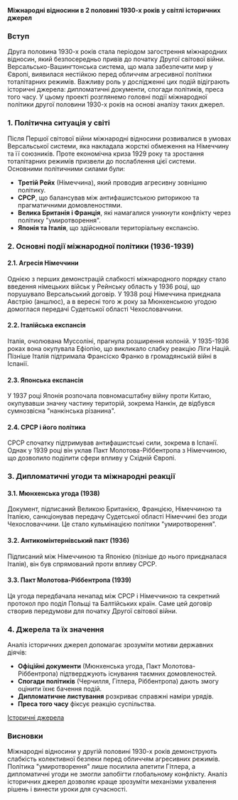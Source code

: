 **Міжнародні відносини в 2 половині 1930-х років у світлі історичних джерел**

### Вступ
Друга половина 1930-х років стала періодом загострення міжнародних відносин, який безпосередньо привів до початку Другої світової війни. Версальсько-Вашингтонська система, що мала забезпечити мир у Європі, виявилася нестійкою перед обличчям агресивної політики тоталітарних режимів. Важливу роль у дослідженні цих подій відіграють історичні джерела: дипломатичні документи, спогади політиків, преса того часу. У цьому проекті розглянемо головні події міжнародної політики другої половини 1930-х років на основі аналізу таких джерел.

### 1. Політична ситуація у світі
Після Першої світової війни міжнародні відносини розвивалися в умовах Версальської системи, яка накладала жорсткі обмеження на Німеччину та її союзників. Проте економічна криза 1929 року та зростання тоталітарних режимів призвели до послаблення цієї системи. Основними політичними силами були:
- **Третій Рейх** (Німеччина), який проводив агресивну зовнішню політику.
- **СРСР**, що балансував між антифашистською риторикою та прагматичними домовленостями.
- **Велика Британія і Франція**, які намагалися уникнути конфлікту через політику "умиротворення".
- **Японія та Італія**, що здійснювали територіальну експансію.

### 2. Основні події міжнародної політики (1936-1939)
#### 2.1. Агресія Німеччини
Однією з перших демонстрацій слабкості міжнародного порядку стало введення німецьких військ у Рейнську область у 1936 році, що порушувало Версальський договір. У 1938 році Німеччина приєднала Австрію (аншлюс), а в вересні того ж року за Мюнхенською угодою домоглася передачі Судетської області Чехословаччини.

#### 2.2. Італійська експансія
Італія, очолювана Муссоліні, прагнула розширення колоній. У 1935-1936 роках вона окупувала Ефіопію, що викликало слабку реакцію Ліги Націй. Пізніше Італія підтримала Франсіско Франко в громадянській війні в Іспанії.

#### 2.3. Японська експансія
У 1937 році Японія розпочала повномасштабну війну проти Китаю, окупувавши значну частину територій, зокрема Нанкін, де відбувся сумнозвісна "нанкінська різанина".

#### 2.4. СРСР і його політика
СРСР спочатку підтримував антифашистські сили, зокрема в Іспанії. Однак у 1939 році він уклав Пакт Молотова-Ріббентропа з Німеччиною, що дозволило поділити сфери впливу у Східній Європі.

### 3. Дипломатичні угоди та міжнародні реакції
#### 3.1. Мюнхенська угода (1938)
Документ, підписаний Великою Британією, Францією, Німеччиною та Італією, санкціонував передачу Судетської області Німеччині без згоди Чехословаччини. Це стало кульмінацією політики "умиротворення".

#### 3.2. Антикомінтернівський пакт (1936)
Підписаний між Німеччиною та Японією (пізніше до нього приєдналася Італія), він був спрямований проти впливу СРСР.

#### 3.3. Пакт Молотова-Ріббентропа (1939)
Ця угода передбачала ненапад між СРСР і Німеччиною та секретний протокол про поділ Польщі та Балтійських країн. Саме цей договір створив передумови для початку Другої світової війни.

### 4. Джерела та їх значення
Аналіз історичних джерел допомагає зрозуміти мотиви державних діячів:
- **Офіційні документи** (Мюнхенська угода, Пакт Молотова-Ріббентропа) підтверджують існування таємних домовленостей.
- **Спогади політиків** (Черчилля, Гітлера, Ріббентропа) дають змогу оцінити їхнє бачення подій.
- **Дипломатичне листування** розкриває справжні наміри урядів.
- **Преса того часу** фіксує реакцію суспільства.

[Історичні джерела](https://github.com/ArsenijN/ArsenijN.github.io/blob/main/res%2F%D0%BC%D1%96%D0%B6%D0%BD%D0%B0%D1%80%D0%BE%D0%B4%D0%BD%D1%96%20%D0%B2%D1%96%D0%B4%D0%BD.%20%D0%B4%D0%B6%D0%B5%D1%80%D0%B5%D0%BB%D0%B0.md)

### Висновки
Міжнародні відносини у другій половині 1930-х років демонструють слабкість колективної безпеки перед обличчям агресивних режимів. Політика "умиротворення" лише посилила апетити Гітлера, а дипломатичні угоди не змогли запобігти глобальному конфлікту. Аналіз історичних джерел дозволяє краще зрозуміти механізми ухвалення рішень і винести уроки для сучасності.